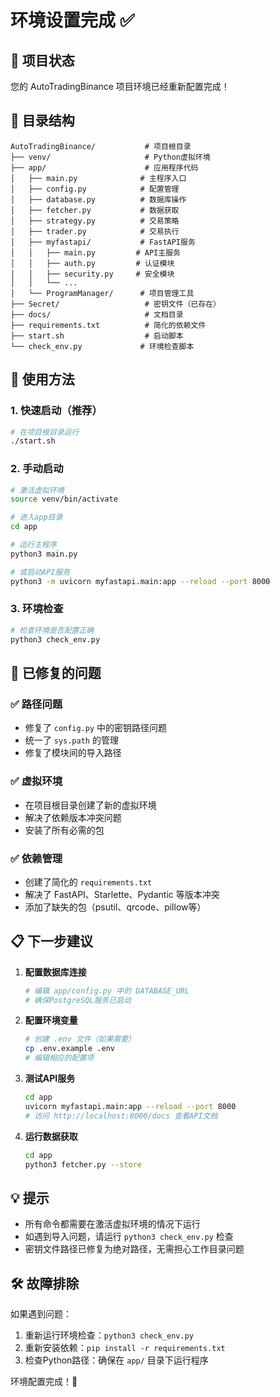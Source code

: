 # 环境设置完成 ✅

## 🎉 项目状态
您的 AutoTradingBinance 项目环境已经重新配置完成！

## 📁 目录结构
```
AutoTradingBinance/           # 项目根目录
├── venv/                     # Python虚拟环境
├── app/                      # 应用程序代码
│   ├── main.py              # 主程序入口
│   ├── config.py            # 配置管理
│   ├── database.py          # 数据库操作
│   ├── fetcher.py           # 数据获取
│   ├── strategy.py          # 交易策略
│   ├── trader.py            # 交易执行
│   ├── myfastapi/           # FastAPI服务
│   │   ├── main.py         # API主服务
│   │   ├── auth.py         # 认证模块
│   │   ├── security.py     # 安全模块
│   │   └── ...
│   └── ProgramManager/      # 项目管理工具
├── Secret/                   # 密钥文件（已存在）
├── docs/                     # 文档目录
├── requirements.txt          # 简化的依赖文件
├── start.sh                  # 启动脚本
└── check_env.py             # 环境检查脚本
```

## 🚀 使用方法

### 1. 快速启动（推荐）
```bash
# 在项目根目录运行
./start.sh
```

### 2. 手动启动
```bash
# 激活虚拟环境
source venv/bin/activate

# 进入app目录
cd app

# 运行主程序
python3 main.py

# 或启动API服务
python3 -m uvicorn myfastapi.main:app --reload --port 8000
```

### 3. 环境检查
```bash
# 检查环境是否配置正确
python3 check_env.py
```

## 🔧 已修复的问题

### ✅ 路径问题
- 修复了 `config.py` 中的密钥路径问题
- 统一了 `sys.path` 的管理
- 修复了模块间的导入路径

### ✅ 虚拟环境
- 在项目根目录创建了新的虚拟环境
- 解决了依赖版本冲突问题
- 安装了所有必需的包

### ✅ 依赖管理
- 创建了简化的 `requirements.txt`
- 解决了 FastAPI、Starlette、Pydantic 等版本冲突
- 添加了缺失的包（psutil、qrcode、pillow等）

## 📋 下一步建议

1. **配置数据库连接**
   ```bash
   # 编辑 app/config.py 中的 DATABASE_URL
   # 确保PostgreSQL服务已启动
   ```

2. **配置环境变量**
   ```bash
   # 创建 .env 文件（如果需要）
   cp .env.example .env
   # 编辑相应的配置项
   ```

3. **测试API服务**
   ```bash
   cd app
   uvicorn myfastapi.main:app --reload --port 8000
   # 访问 http://localhost:8000/docs 查看API文档
   ```

4. **运行数据获取**
   ```bash
   cd app
   python3 fetcher.py --store
   ```

## 💡 提示

- 所有命令都需要在激活虚拟环境的情况下运行
- 如遇到导入问题，请运行 `python3 check_env.py` 检查
- 密钥文件路径已修复为绝对路径，无需担心工作目录问题

## 🛠️ 故障排除

如果遇到问题：

1. 重新运行环境检查：`python3 check_env.py`
2. 重新安装依赖：`pip install -r requirements.txt`
3. 检查Python路径：确保在 `app/` 目录下运行程序

环境配置完成！🎊
